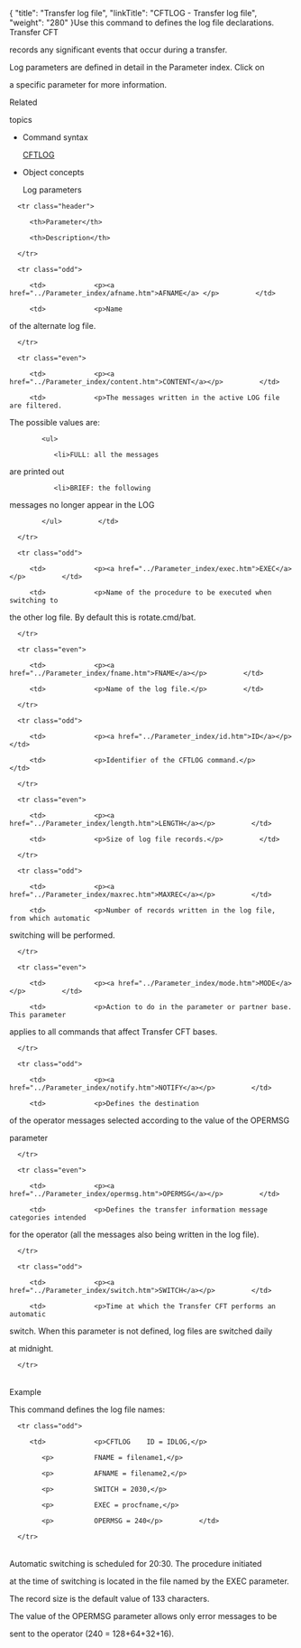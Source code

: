 {
    "title": "Transfer log file",
    "linkTitle": "CFTLOG - Transfer log file",
    "weight": "280"
}Use this command to defines the log file declarations. Transfer CFT
records any significant events that occur during a transfer.

Log parameters are defined in detail in the Parameter index. Click on
a specific parameter for more information.

Related
topics

-   Command syntax
    [CFTLOG](../../c_intro_userinterfaces/command_summary)
-   Object concepts
    Log parameters

<table data-cellspacing="0">
   <thead>
      <tr class="header">
         <th>Parameter</th>
         <th>Description</th>
      </tr>
   </thead>
   <tbody>
      <tr class="odd">
         <td>            <p><a href="../Parameter_index/afname.htm">AFNAME</a> </p>         </td>
         <td>            <p>Name
of the alternate log file.</p>         </td>
      </tr>
      <tr class="even">
         <td>            <p><a href="../Parameter_index/content.htm">CONTENT</a></p>         </td>
         <td>            <p>The messages written in the active LOG file are filtered.
The possible values are:</p>
            <ul>
               <li>FULL: all the messages
are printed out               </li>
               <li>BRIEF: the following
messages no longer appear in the LOG               </li>
            </ul>         </td>
      </tr>
      <tr class="odd">
         <td>            <p><a href="../Parameter_index/exec.htm">EXEC</a></p>         </td>
         <td>            <p>Name of the procedure to be executed when switching to
the other log file. By default this is rotate.cmd/bat.</p>         </td>
      </tr>
      <tr class="even">
         <td>            <p><a href="../Parameter_index/fname.htm">FNAME</a></p>         </td>
         <td>            <p>Name of the log file.</p>         </td>
      </tr>
      <tr class="odd">
         <td>            <p><a href="../Parameter_index/id.htm">ID</a></p>         </td>
         <td>            <p>Identifier of the CFTLOG command.</p>         </td>
      </tr>
      <tr class="even">
         <td>            <p><a href="../Parameter_index/length.htm">LENGTH</a></p>         </td>
         <td>            <p>Size of log file records.</p>         </td>
      </tr>
      <tr class="odd">
         <td>            <p><a href="../Parameter_index/maxrec.htm">MAXREC</a></p>         </td>
         <td>            <p>Number of records written in the log file, from which automatic
switching will be performed.</p>         </td>
      </tr>
      <tr class="even">
         <td>            <p><a href="../Parameter_index/mode.htm">MODE</a></p>         </td>
         <td>            <p>Action to do in the parameter or partner base. This parameter
applies to all commands that affect Transfer CFT bases.</p>         </td>
      </tr>
      <tr class="odd">
         <td>            <p><a href="../Parameter_index/notify.htm">NOTIFY</a></p>         </td>
         <td>            <p>Defines the destination
of the operator messages selected according to the value of the OPERMSG
parameter</p>         </td>
      </tr>
      <tr class="even">
         <td>            <p><a href="../Parameter_index/opermsg.htm">OPERMSG</a></p>         </td>
         <td>            <p>Defines the transfer information message categories intended
for the operator (all the messages also being written in the log file).</p>         </td>
      </tr>
      <tr class="odd">
         <td>            <p><a href="../Parameter_index/switch.htm">SWITCH</a></p>         </td>
         <td>            <p>Time at which the Transfer CFT performs an automatic
switch. When this parameter is not defined, log files are switched daily
at midnight.</p>         </td>
      </tr>
   </tbody>
</table>

Example

This command defines the log file names:

<table data-cellspacing="0">
   <tbody>
      <tr class="odd">
         <td>            <p>CFTLOG    ID = IDLOG,</p>
            <p>          FNAME = filename1,</p>
            <p>          AFNAME = filename2,</p>
            <p>          SWITCH = 2030,</p>
            <p>          EXEC = procfname,</p>
            <p>          OPERMSG = 240</p>         </td>
      </tr>
   </tbody>
</table>

Automatic switching is scheduled for 20:30. The procedure initiated
at the time of switching is located in the file named by the EXEC parameter.

The record size is the default value of 133 characters.

The value of the OPERMSG parameter allows only error messages to be
sent to the operator (240 = 128+64+32+16).
